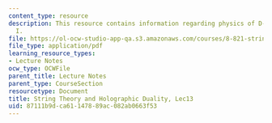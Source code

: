 ```yaml
---
content_type: resource
description: This resource contains information regarding physics of D-branes, Part
  I.
file: https://ol-ocw-studio-app-qa.s3.amazonaws.com/courses/8-821-string-theory-and-holographic-duality-fall-2014/87111b9dca61147889ac082ab0663f53_MIT8_821S15_Lec13.pdf
file_type: application/pdf
learning_resource_types:
- Lecture Notes
ocw_type: OCWFile
parent_title: Lecture Notes
parent_type: CourseSection
resourcetype: Document
title: String Theory and Holographic Duality, Lec13
uid: 87111b9d-ca61-1478-89ac-082ab0663f53
---
```

